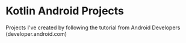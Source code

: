 # Kotlin Android Projects
Projects I've created by following the tutorial from Android Developers (developer.android.com)
